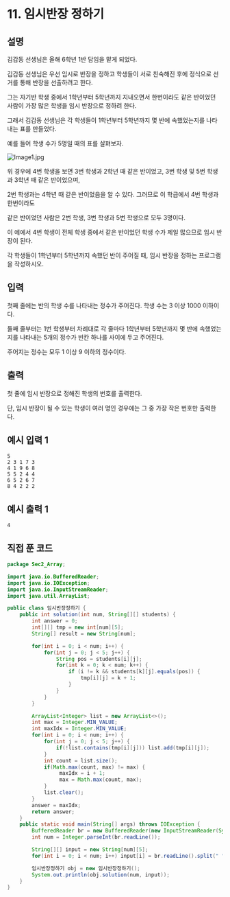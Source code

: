 # 11. 임시반장 정하기



## 설명

김갑동 선생님은 올해 6학년 1반 담임을 맡게 되었다.

김갑동 선생님은 우선 임시로 반장을 정하고 학생들이 서로 친숙해진 후에 정식으로 선거를 통해 반장을 선출하려고 한다.

그는 자기반 학생 중에서 1학년부터 5학년까지 지내오면서 한번이라도 같은 반이었던 사람이 가장 많은 학생을 임시 반장으로 정하려 한다.

그래서 김갑동 선생님은 각 학생들이 1학년부터 5학년까지 몇 반에 속했었는지를 나타내는 표를 만들었다.

예를 들어 학생 수가 5명일 때의 표를 살펴보자.

![Image1.jpg](https://cote.inflearn.com/public/upload/f8a83920ca.jpg)

위 경우에 4번 학생을 보면 3번 학생과 2학년 때 같은 반이었고, 3번 학생 및 5번 학생과 3학년 때 같은 반이었으며,

2번 학생과는 4학년 때 같은 반이었음을 알 수 있다. 그러므로 이 학급에서 4번 학생과 한번이라도

같은 반이었던 사람은 2번 학생, 3번 학생과 5번 학생으로 모두 3명이다.

이 예에서 4번 학생이 전체 학생 중에서 같은 반이었던 학생 수가 제일 많으므로 임시 반장이 된다.

각 학생들이 1학년부터 5학년까지 속했던 반이 주어질 때, 임시 반장을 정하는 프로그램을 작성하시오.



## 입력

첫째 줄에는 반의 학생 수를 나타내는 정수가 주어진다. 학생 수는 3 이상 1000 이하이다.

둘째 줄부터는 1번 학생부터 차례대로 각 줄마다 1학년부터 5학년까지 몇 반에 속했었는지를 나타내는 5개의 정수가 빈칸 하나를 사이에 두고 주어진다.

주어지는 정수는 모두 1 이상 9 이하의 정수이다.



## 출력

첫 줄에 임시 반장으로 정해진 학생의 번호를 출력한다.

단, 임시 반장이 될 수 있는 학생이 여러 명인 경우에는 그 중 가장 작은 번호만 출력한다.



## 예시 입력 1 

```
5
2 3 1 7 3
4 1 9 6 8
5 5 2 4 4
6 5 2 6 7
8 4 2 2 2
```



## 예시 출력 1

```
4
```



## 직접 푼 코드

```java
package Sec2_Array;

import java.io.BufferedReader;
import java.io.IOException;
import java.io.InputStreamReader;
import java.util.ArrayList;

public class 임시반장정하기 {
    public int solution(int num, String[][] students) {
        int answer = 0;
        int[][] tmp = new int[num][5];
        String[] result = new String[num];

        for(int i = 0; i < num; i++) {
            for(int j = 0; j < 5; j++) {
                String pos = students[i][j];
                for(int k = 0; k < num; k++) {
                    if (i != k && students[k][j].equals(pos)) {
                        tmp[i][j] = k + 1;
                    }
                }
            }
        }

        ArrayList<Integer> list = new ArrayList<>();
        int max = Integer.MIN_VALUE;
        int maxIdx = Integer.MIN_VALUE;
        for(int i = 0; i < num; i++) {
            for(int j = 0; j < 5; j++) {
                if(!list.contains(tmp[i][j])) list.add(tmp[i][j]);
            }
            int count = list.size();
            if(Math.max(count, max) != max) {
                 maxIdx = i + 1;
                 max = Math.max(count, max);
            }
            list.clear();
        }
        answer = maxIdx;
        return answer;
    }
    public static void main(String[] args) throws IOException {
        BufferedReader br = new BufferedReader(new InputStreamReader(System.in));
        int num = Integer.parseInt(br.readLine());

        String[][] input = new String[num][5];
        for(int i = 0; i < num; i++) input[i] = br.readLine().split(" ");

        임시반장정하기 obj = new 임시반장정하기();
        System.out.println(obj.solution(num, input));
    }
}

```

